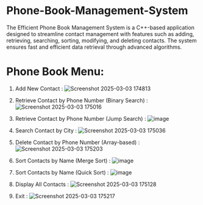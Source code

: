 # Phone-Book-Management-System
The Efficient Phone Book Management System is a C++-based application designed to streamline contact management with features such as adding, retrieving, searching, sorting, modifying, and deleting contacts. The system ensures fast and efficient data retrieval through advanced algorithms.

# Phone Book Menu:
1. Add New Contact : ![Screenshot 2025-03-03 174813](https://github.com/user-attachments/assets/1cca3e18-7eed-47e9-8a29-fc83b536c76a)

2. Retrieve Contact by Phone Number (Binary Search) : ![Screenshot 2025-03-03 175016](https://github.com/user-attachments/assets/2c913c6a-463d-4c3c-8df5-08a6f0c76c71)

3. Retrieve Contact by Phone Number (Jump Search) : ![image](https://github.com/user-attachments/assets/704e11db-8408-42f7-825a-4081cbfe5937)

4. Search Contact by City : ![Screenshot 2025-03-03 175036](https://github.com/user-attachments/assets/6ab1e7f4-26e3-4097-a114-1ffbeb45650c)

5. Delete Contact by Phone Number (Array-based) : ![Screenshot 2025-03-03 175203](https://github.com/user-attachments/assets/2c9b9f15-8840-4bf8-92f0-bdf46df3f333)

6. Sort Contacts by Name (Merge Sort) : ![image](https://github.com/user-attachments/assets/2034b9e0-5f53-4dd3-8c8e-8f10162e9626)

7. Sort Contacts by Name (Quick Sort) :
 ![image](https://github.com/user-attachments/assets/7a9c4659-95b1-495d-8741-49f9e1ff7706)

8. Display All Contacts :
 ![Screenshot 2025-03-03 175128](https://github.com/user-attachments/assets/d980d850-8930-4665-9d1d-33b5b0dd7dcd)

9. Exit :
 ![Screenshot 2025-03-03 175217](https://github.com/user-attachments/assets/653bb0ab-fc5d-404d-9a39-dcb7cee87d64)

